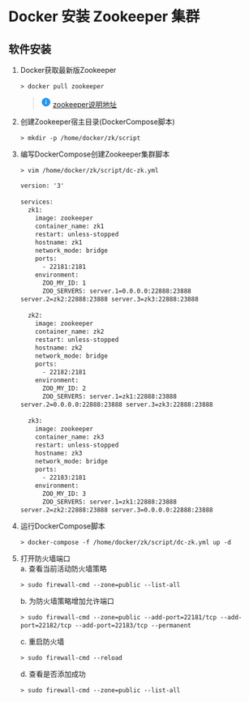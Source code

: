 # Docker 安装 Zookeeper 集群

## 软件安装

1.  Docker获取最新版Zookeeper<br>

    ```命令
    > docker pull zookeeper
    ```

    > ![info][info] [zookeeper说明地址][zookeeper地址]


2.  创建Zookeeper宿主目录(DockerCompose脚本)<br>

    ```命令
    > mkdir -p /home/docker/zk/script
    ```

3.  编写DockerCompose创建Zookeeper集群脚本<br>

    ```命令
    > vim /home/docker/zk/script/dc-zk.yml
    ```

    ```内容
    version: '3'

    services:
      zk1:
        image: zookeeper
        container_name: zk1
        restart: unless-stopped
        hostname: zk1
        network_mode: bridge
        ports:
          - 22181:2181
        environment:
          ZOO_MY_ID: 1
          ZOO_SERVERS: server.1=0.0.0.0:22888:23888 server.2=zk2:22888:23888 server.3=zk3:22888:23888

      zk2:
        image: zookeeper
        container_name: zk2
        restart: unless-stopped
        hostname: zk2
        network_mode: bridge
        ports:
          - 22182:2181
        environment:
          ZOO_MY_ID: 2
          ZOO_SERVERS: server.1=zk1:22888:23888 server.2=0.0.0.0:22888:23888 server.3=zk3:22888:23888

      zk3:
        image: zookeeper
        container_name: zk3
        restart: unless-stopped
        hostname: zk3
        network_mode: bridge
        ports:
          - 22183:2181
        environment:
          ZOO_MY_ID: 3
          ZOO_SERVERS: server.1=zk1:22888:23888 server.2=zk2:22888:23888 server.3=0.0.0.0:22888:23888
    ```

4.  运行DockerCompose脚本<br>


    ```命令
    > docker-compose -f /home/docker/zk/script/dc-zk.yml up -d
    ```

5.  打开防火墙端口<br>
    a. 查看当前活动防火墙策略<br>

    ```命令
    > sudo firewall-cmd --zone=public --list-all
    ```

    b. 为防火墙策略增加允许端口<br>

    ```命令
    > sudo firewall-cmd --zone=public --add-port=22181/tcp --add-port=22182/tcp --add-port=22183/tcp --permanent
    ```

    c. 重启防火墙<br>

    ```命令
    > sudo firewall-cmd --reload
    ```

    d. 查看是否添加成功<br>

    ```命令
    > sudo firewall-cmd --zone=public --list-all
    ```

[info]: /images/info.png

[zookeeper地址]: https://hub.docker.com/_/zookeeper/
